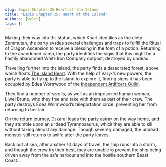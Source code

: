 ```yaml
---
slug: Espis-Chapter-25-Heart-of-the-Island
title: "Espis Chapter 25: Heart of the Island"
authors: [welch]
tags: []
---
```


Making their way into the statue, which Kharl identifies as the diety Zemmutan, the party evades several challenges and traps to fulfill the Ritual of Dragon Ascension to receive a blessing in the form of a potion. Returning to the abandoned camp, the party identifies the signs that this might be a hastily abandoned White Iron Company outpost, destroyed by undead.

<!--truncate-->
 
Travelling further into the island, the party finds a desecrated forest, above which floats [The Island Heart](/wikis/The%20Island%20Heart/new). With the help of Varyk’s new powers, the party is able to fly up to the island to explore it, finding signs it has been occupied by Edea Wormwood of the [Independent Artificers Guild](/wikis/wormwood-fife-and-vanderbourne-independent-artificers).
 
They find a number of scrolls, as well as an imprisoned human woman, Liwei Brune, who they free and take with them as part of their crew. The party destroys Edea Wormwood’s teleportation circle, preventing her from returning to her lair.
 
On the return journey, Dakarai leads the party astray on the way home, and they stumble upon an undead Tyrannosaurus, which they are able to kill without taking almost any damage. Though severely damaged, the undead monster still returns to unlife after the party leaves.
 
Back out at sea, after another 10 days of travel, the ship runs into a storm, and though the crew try their best, they are unable to prevent the ship being driven away from the safe harbour and into the hostile southern Beast Coast…